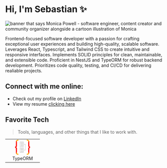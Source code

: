 # Hi, I'm Sebastian ✨

<img src="./assets/header.png" alt="banner that says Monica Powell - software engineer, content creator and community organizer alongside a cartoon illustration of Monica">

Frontend-focused software developer with a passion for crafting exceptional user experiences and building high-quality, scalable software. Leverages React, Typescript, and Tailwind CSS to create intuitive and responsive interfaces. Implements SOLID principles for clean, maintainable, and extensible code. Proficient in NestJS and TypeORM for robust backend development. Prioritizes code quality, testing, and CI/CD for delivering realiable projects.

## Connect with me online:
- Check out my profile on <a href="https://www.linkedin.com/in/sebastianhernando/">LinkedIn</a>
- View my resume <a href="https://mipmipp.github.io/Mipmipp/">clicking here</a>

## Favorite Tech
> Tools, languages, and other things that I like to work with.

<table>
  <tr>
    <td align="center" width="96"> 
      <a href="#macropower-tech" >
        <img src="./assets/icons/typeorm.png" width="48" height="48" alt="TypeORM" />
      </a>
      <br>TypeORM
    </td>
  </tr>
</table>
